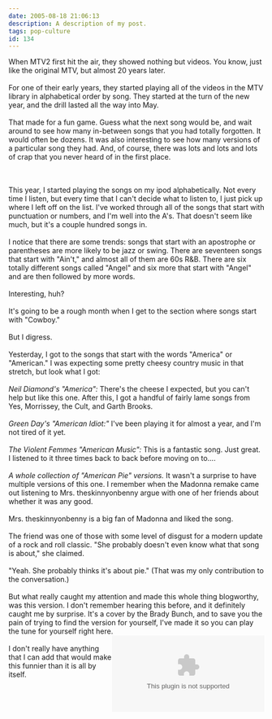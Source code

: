 ```yaml
---
date: 2005-08-18 21:06:13
description: A description of my post.
tags: pop-culture
id: 134
---
```

When MTV2 first hit the air, they showed nothing but videos.  You know, just like the original MTV, but almost 20 years later.<br />
<br />
For one of their early years, they started playing all of the videos in the MTV library in alphabetical order by song.  They started at the turn of the new year, and the drill lasted all the way into May.<br />
<br />
That made for a fun game.  Guess what the next song would be, and wait around to see how many in-between songs that you had totally forgotten.  It would often be dozens.  It was also interesting to see how many versions of a particular song they had.  And, of course, there was lots and lots and lots of crap that you never heard of in the first place.
<!--more--><br /><br />This year, I started playing the songs on my ipod alphabetically.  Not every time I listen, but every time that I can't decide what to listen to, I just pick up where I left off on the list.  I've worked through all of the songs that start with punctuation or numbers, and I'm well into the A's.  That doesn't seem like much, but it's a couple hundred songs in.<br />
<br />
I notice that there are some trends:  songs that start with an apostrophe or parentheses are more likely to be jazz or swing.  There are seventeen songs that start with "Ain't," and almost all of them are 60s R&B.  There are six totally different songs called "Angel" and six more that start with "Angel" and are then followed by more words.<br />
<br />
Interesting, huh?<br />
<br />
It's going to be a rough month when I get to the section where songs start with "Cowboy."<br />
<br />
But I digress.<br />
<br />
Yesterday, I got to the songs that start with the words "America" or "American."  I was expecting some pretty cheesy country music in that stretch, but look what I got:<br />
<br />
<i>Neil Diamond's "America":</i>  There's the cheese I expected, but you can't help but like this one.  After this, I got a handful of fairly lame songs from Yes, Morrissey, the Cult, and Garth Brooks.<br />
<br />
<i>Green Day's "American Idiot:"</i>  I've been playing it for almost a year, and I'm not tired of it yet.<br />
<br />
<i>The Violent Femmes "American Music":</i>  This is a fantastic song.  Just great.  I listened to it three times back to back before moving on to....<br />
<br />
<i>A whole collection of "American Pie" versions.</i>  It wasn't a surprise to have multiple versions of this one.  I remember when the Madonna remake came out listening to Mrs. theskinnyonbenny argue with one of her friends about whether it was any good.<br />
<br />
Mrs. theskinnyonbenny is a big fan of Madonna and liked the song.<br />
<br />
The friend was one of those with some level of disgust for a modern update of a rock and roll classic.  "She probably doesn't even know what that song is about," she claimed.<br />
<br />
"Yeah.  She probably thinks it's about pie." (That was my only contribution to the conversation.)<br />
<br />
But what really caught my attention and made this whole thing blogworthy, was this version.  I don't remember hearing this before, and it definitely caught me by surprise.  It's a cover by the Brady Bunch, and to save you the pain of trying to find the version for yourself, I've made it so you can play the tune for yourself right here.  <embed NAME="nsplay" PLUGINSPAGE="http://www.microsoft.com/windows/mediaplayer/download/default.asp" SRC="/sound/AmericanPie.mp3" TYPE="video/x-ms-wmf-plugin"  AUTOSTART="0" SHOWCONTROLS="1"  align="right" /><noembed>You'll have to find this song somewhere else.  Your browser won't allow embedded media.  Sorry.</noembed><br />
<br />
I don't really have anything that I can add that would make this funnier than it is all by itself.
